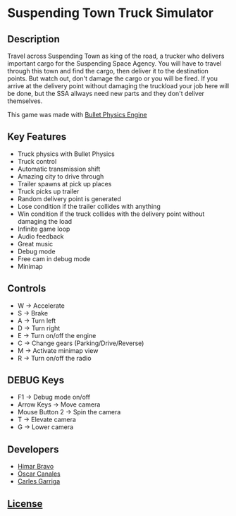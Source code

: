 # Suspending Town Truck Simulator

## Description

Travel across Suspending Town as king of the road, a trucker who delivers important cargo for the Suspending Space Agency.
You will have to travel through this town and find the cargo, then deliver it to the destination points. 
But watch out, don't damage the cargo or you will be fired.
If you arrive at the delivery point without damaging the truckload your job here will be done, but the SSA allways need new parts and they don't deliver themselves.

This game was made with [Bullet Physics Engine](https://pybullet.org/wordpress/)

## Key Features

  - Truck physics with Bullet Physics
  - Truck control
  - Automatic transmission shift
  - Amazing city to drive through
  - Trailer spawns at pick up places
  - Truck picks up trailer
  - Random delivery point is generated
  - Lose condition if the trailer collides with anything
  - Win condition if the truck collides with the delivery point without damaging the load
  - Infinite game loop
  - Audio feedback
  - Great music
  - Debug mode
  - Free cam in debug mode
  - Minimap 
  
## Controls

  - W -> Accelerate
  - S -> Brake
  - A -> Turn left
  - D -> Turn right
  - E -> Turn on/off the engine
  - C -> Change gears (Parking/Drive/Reverse)
  - M -> Activate minimap view
  - R -> Turn on/off the radio
 
## DEBUG Keys

  - F1             -> Debug mode on/off
  - Arrow Keys     -> Move camera
  - Mouse Button 2 -> Spin the camera
  - T              -> Elevate camera
  - G              -> Lower camera
    
## Developers

  - [Himar Bravo](https://github.com/himar33)
  - [Òscar Canales](https://github.com/Osvak)
  - [Carles Garriga](https://github.com/FireAlfa)
    
## [License](https://github.com/FireAlfa/BulletPhysicsProject_RaceCar/blob/main/LICENSE)

